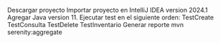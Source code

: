 Descargar proyecto
Importar proyecto en IntelliJ IDEA version 2024.1
Agregar Java version 11.
Ejecutar test en el siguiente orden:
TestCreate
TestConsulta
TestDelete
TestInventario
Generar reporte mvn serenity:aggregate
